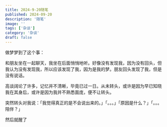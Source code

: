```yaml
---
title: 2024-9-20随笔
published: 2024-09-20
description: '随笔'
image: ''
tags: ['杂谈']
category: '杂谈'
draft: false
---
```


做梦梦到了这个事：

和朋友坐在一起聊天，我坐在后面悄悄地听。好像没有发现我，因为没有回头，但我认为没有发现我，所以应该发现了我，因为是我的梦。朋友回头发现了我，但是没有说话。

高谈阔论了许多，记忆并不清晰，毕竟已过一日。从未转头，或许是因为早已知晓我在其身后，或许是因为我并不熟悉面庞，便不让转头。

突然转头对我说：「我觉得真正的是不会说出来的。」「。。。」「原因是什么？」「。。。陪伴？」

然后就醒了





